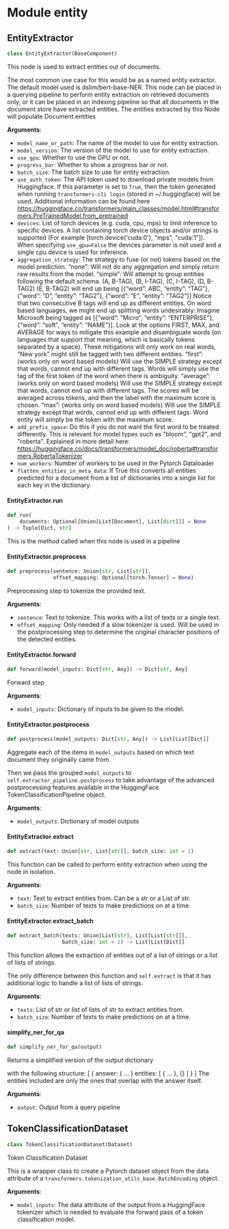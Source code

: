 <a id="entity"></a>

# Module entity

<a id="entity.EntityExtractor"></a>

## EntityExtractor

```python
class EntityExtractor(BaseComponent)
```

This node is used to extract entities out of documents.

The most common use case for this would be as a named entity extractor.
The default model used is dslim/bert-base-NER.
This node can be placed in a querying pipeline to perform entity extraction on retrieved documents only,
or it can be placed in an indexing pipeline so that all documents in the document store have extracted entities.
The entities extracted by this Node will populate Document.entities

**Arguments**:

- `model_name_or_path`: The name of the model to use for entity extraction.
- `model_version`: The version of the model to use for entity extraction.
- `use_gpu`: Whether to use the GPU or not.
- `progress_bar`: Whether to show a progress bar or not.
- `batch_size`: The batch size to use for entity extraction.
- `use_auth_token`: The API token used to download private models from Huggingface.
If this parameter is set to `True`, then the token generated when running
`transformers-cli login` (stored in ~/.huggingface) will be used.
Additional information can be found here
https://huggingface.co/transformers/main_classes/model.html#transformers.PreTrainedModel.from_pretrained
- `devices`: List of torch devices (e.g. cuda, cpu, mps) to limit inference to specific devices.
A list containing torch device objects and/or strings is supported (For example
[torch.device('cuda:0'), "mps", "cuda:1"]). When specifying `use_gpu=False` the devices
parameter is not used and a single cpu device is used for inference.
- `aggregation_strategy`: The strategy to fuse (or not) tokens based on the model prediction.
“none”: Will not do any aggregation and simply return raw results from the model.
“simple”: Will attempt to group entities following the default schema.
          (A, B-TAG), (B, I-TAG), (C, I-TAG), (D, B-TAG2) (E, B-TAG2) will end up being
          [{“word”: ABC, “entity”: “TAG”}, {“word”: “D”, “entity”: “TAG2”}, {“word”: “E”, “entity”: “TAG2”}]
          Notice that two consecutive B tags will end up as different entities.
          On word based languages, we might end up splitting words undesirably: Imagine Microsoft being tagged
          as [{“word”: “Micro”, “entity”: “ENTERPRISE”}, {“word”: “soft”, “entity”: “NAME”}].
          Look at the options FIRST, MAX, and AVERAGE for ways to mitigate this example and disambiguate words
          (on languages that support that meaning, which is basically tokens separated by a space).
          These mitigations will only work on real words, “New york” might still be tagged with two different entities.
“first”: (works only on word based models) Will use the SIMPLE strategy except that words, cannot end up with
         different tags. Words will simply use the tag of the first token of the word when there is ambiguity.
“average”: (works only on word based models) Will use the SIMPLE strategy except that words, cannot end up with
           different tags. The scores will be averaged across tokens, and then the label with the maximum score is chosen.
“max”: (works only on word based models) Will use the SIMPLE strategy except that words, cannot end up with
       different tags. Word entity will simply be the token with the maximum score.
- `add_prefix_space`: Do this if you do not want the first word to be treated differently. This is relevant for
model types such as "bloom", "gpt2", and "roberta".
Explained in more detail here:
https://huggingface.co/docs/transformers/model_doc/roberta#transformers.RobertaTokenizer
- `num_workers`: Number of workers to be used in the Pytorch Dataloader
- `flatten_entities_in_meta_data`: If True this converts all entities predicted for a document from a list of
dictionaries into a single list for each key in the dictionary.

<a id="entity.EntityExtractor.run"></a>

#### EntityExtractor.run

```python
def run(
    documents: Optional[Union[List[Document], List[dict]]] = None
) -> Tuple[Dict, str]
```

This is the method called when this node is used in a pipeline

<a id="entity.EntityExtractor.preprocess"></a>

#### EntityExtractor.preprocess

```python
def preprocess(sentence: Union[str, List[str]],
               offset_mapping: Optional[torch.Tensor] = None)
```

Preprocessing step to tokenize the provided text.

**Arguments**:

- `sentence`: Text to tokenize. This works with a list of texts or a single text.
- `offset_mapping`: Only needed if a slow tokenizer is used. Will be used in the postprocessing step to
determine the original character positions of the detected entities.

<a id="entity.EntityExtractor.forward"></a>

#### EntityExtractor.forward

```python
def forward(model_inputs: Dict[str, Any]) -> Dict[str, Any]
```

Forward step

**Arguments**:

- `model_inputs`: Dictionary of inputs to be given to the model.

<a id="entity.EntityExtractor.postprocess"></a>

#### EntityExtractor.postprocess

```python
def postprocess(model_outputs: Dict[str, Any]) -> List[List[Dict]]
```

Aggregate each of the items in `model_outputs` based on which text document they originally came from.

Then we pass the grouped `model_outputs` to `self.extractor_pipeline.postprocess` to take advantage of the
advanced postprocessing features available in the HuggingFace TokenClassificationPipeline object.

**Arguments**:

- `model_outputs`: Dictionary of model outputs

<a id="entity.EntityExtractor.extract"></a>

#### EntityExtractor.extract

```python
def extract(text: Union[str, List[str]], batch_size: int = 1)
```

This function can be called to perform entity extraction when using the node in isolation.

**Arguments**:

- `text`: Text to extract entities from. Can be a str or a List of str.
- `batch_size`: Number of texts to make predictions on at a time.

<a id="entity.EntityExtractor.extract_batch"></a>

#### EntityExtractor.extract\_batch

```python
def extract_batch(texts: Union[List[str], List[List[str]]],
                  batch_size: int = 1) -> List[List[Dict]]
```

This function allows the extraction of entities out of a list of strings or a list of lists of strings.

The only difference between this function and `self.extract` is that it has additional logic to handle a
list of lists of strings.

**Arguments**:

- `texts`: List of str or list of lists of str to extract entities from.
- `batch_size`: Number of texts to make predictions on at a time.

<a id="entity.simplify_ner_for_qa"></a>

#### simplify\_ner\_for\_qa

```python
def simplify_ner_for_qa(output)
```

Returns a simplified version of the output dictionary

with the following structure:
[
    {
        answer: { ... }
        entities: [ { ... }, {} ]
    }
]
The entities included are only the ones that overlap with
the answer itself.

**Arguments**:

- `output`: Output from a query pipeline

<a id="entity.TokenClassificationDataset"></a>

## TokenClassificationDataset

```python
class TokenClassificationDataset(Dataset)
```

Token Classification Dataset

This is a wrapper class to create a Pytorch dataset object from the data attribute of a
`transformers.tokenization_utils_base.BatchEncoding` object.

**Arguments**:

- `model_inputs`: The data attribute of the output from a HuggingFace tokenizer which is needed to evaluate the
forward pass of a token classification model.
